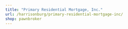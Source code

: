 ```yaml
---
title: "Primary Residential Mortgage, Inc."
url: /harrisonburg/primary-residential-mortgage-inc/
shop: pawnbroker
---
```

